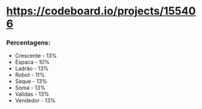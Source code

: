 # https://codeboard.io/projects/155406

### Percentagens:
- Crescente - 13%
- Espaca - 10%
- Ladrão - 13%
- Robot - 11%
- Saque - 13%
- Soma - 13%
- Validas - 13%
- Vendedor - 13%
